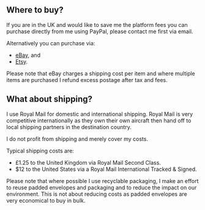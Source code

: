 ## Where to buy?
If you are in the UK and would like to save me the platform fees you can purchase directly from me using PayPal, please contact me first via email.

Alternatively you can purchase via:

- [eBay](https://www.ebay.co.uk/usr/sparrowfabrications), and
- [Etsy](https://www.etsy.com/shop/SparrowFabrications).

Please note that eBay charges a shipping cost per item and where multiple items are purchased I refund excess postage after tax and fees.

## What about shipping?
I use Royal Mail for domestic and international shipping. Royal Mail is very competitive internationally as they own their own aircraft then hand off to local shipping partners in the destination country.

I do not profit from shipping and merely cover my costs.

Typical shipping costs are:

- £1.25 to the United Kingdom via Royal Mail Second Class.
- $12 to the United States via a Royal Mail International Tracked & Signed.

Please note that where possible I use recyclable packaging, I make an effort to reuse padded envelopes and packaging and to reduce the impact on our environment. This is not about reducing costs as padded envelopes are very economical to buy in bulk.
